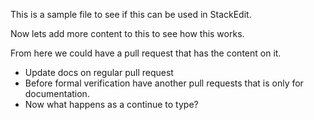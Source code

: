 This is a sample file to see if this can be used in StackEdit.

Now lets add more content to this to see how this works.

From here we could have a pull request that has the content on it.


- Update docs on regular pull request
- Before formal verification have another pull requests that is only for documentation.
- Now what happens as a continue to type?


<!--stackedit_data:
eyJkaXNjdXNzaW9ucyI6eyJ2TDNta1dWbVZnaXk0WUNDIjp7In
N0YXJ0Ijo2NCwiZW5kIjo4OSwidGV4dCI6Ik5vdyBsZXRzIGFk
ZCBtb3JlIGNvbnRlbnQifX0sImNvbW1lbnRzIjp7InhpamN0az
BSM2RQV1duQmsiOnsiZGlzY3Vzc2lvbklkIjoidkwzbWtXVm1W
Z2l5NFlDQyIsInN1YiI6ImdoOjE0MDQzODQ1IiwidGV4dCI6Ik
xldCdzIGxlYXZlIGEgY29tbWVudCByaWdodCBoZXJlIHRvIHNl
ZSBob3cgdGhpcyBsb29rcyIsImNyZWF0ZWQiOjE2OTMxNzIyNj
U0NDF9fSwiaGlzdG9yeSI6Wy0xNjgwOTc0MjAwLDk5MTM4NTMy
NF19
-->